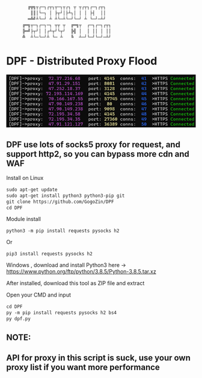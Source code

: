             ╔╦╗┬┌─┐┌┬┐┬─┐┬┌┐ ┬ ┬┌┬┐┌─┐┌┬┐                     
             ║║│└─┐ │ ├┬┘│├┴┐│ │ │ ├┤  ││                     
            ═╩╝┴└─┘ ┴ ┴└─┴└─┘└─┘ ┴ └─┘─┴┘                     
          ╔═╗┬─┐┌─┐─┐ ┬┬ ┬  ╔═╗┬  ┌─┐┌─┐┌┬┐
          ╠═╝├┬┘│ │┌┴┬┘└┬┘  ╠╣ │  │ ││ │ ││
          ╩  ┴└─└─┘┴ └─ ┴   ╚  ┴─┘└─┘└─┘─┴┘

# DPF - Distributed Proxy Flood
![image](https://github.com/GogoZin/DPF/blob/main/image.png)

DPF use lots of socks5 proxy for request,
and support http2, so you can bypass more cdn and WAF 
---------------------------------------------------------------------------------------------
Install on Linux
```
sudo apt-get update
sudo apt-get install python3 python3-pip git
git clone https://github.com/GogoZin/DPF
cd DPF
```

Module install
```
python3 -m pip install requests pysocks h2
```
Or 
```
pip3 install requests pysocks h2
```

Windows , download and install Python3 here -> https://www.python.org/ftp/python/3.8.5/Python-3.8.5.tar.xz

After installed, download this tool as ZIP file and extract

Open your CMD and input

```
cd DPF
py -m pip install requests pysocks h2 bs4
py dpf.py
```

NOTE: 
--------------------------------------------------------------
API for proxy in this script is suck, 
use your own proxy list if you want more performance 
--------------------------------------------------------------
